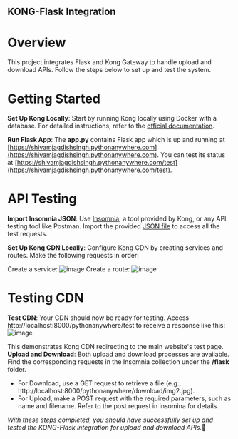 ##  KONG-Flask Integration
# Overview
This project integrates Flask and Kong Gateway to handle upload and download APIs. Follow the steps below to set up and test the system.

# Getting Started
**Set Up Kong Locally**: Start by running Kong locally using Docker with a database. For detailed instructions, refer to the [official documentation](https://docs.konghq.com/gateway/3.4.x/install/docker/#install-kong-gateway-with-a-database).

**Run Flask App**: The **app.py** contains Flask app which is up and running at [https://shivamjagdishsingh.pythonanywhere.com](https://shivamjagdishsingh.pythonanywhere.com). You can test its status at [https://shivamjagdishsingh.pythonanywhere.com/test](https://shivamjagdishsingh.pythonanywhere.com/test).

# API Testing
**Import Insomnia JSON**: Use [Insomnia](https://insomnia.rest/), a tool provided by Kong, or any API testing tool like Postman. Import the provided [JSON file](https://github.com/shivamjagdishsingh/KONG-Flask-interation/blob/main/insomnia/Insomnia_2023-09-22.json) to access all the test requests.

**Set Up Kong CDN Locally**: Configure Kong CDN by creating services and routes. Make the following requests in order:

Create a service:
![image](https://github.com/shivamjagdishsingh/KONG-Flask-interation/assets/33157915/09f7ed02-c777-4a63-98ae-f96415f9b9d3)
Create a route:
![image](https://github.com/shivamjagdishsingh/KONG-Flask-interation/assets/33157915/14e20c54-b9fa-430b-9496-5aac61ae8dee)

# Testing CDN
**Test CDN**: Your CDN should now be ready for testing. Access http://localhost:8000/pythonanywhere/test to receive a response like this:
![image](https://github.com/shivamjagdishsingh/KONG-Flask-interation/assets/33157915/91a23dc2-ff08-4f16-a466-cde6116edac3)

This demonstrates Kong CDN redirecting to the main website's test page.
**Upload and Download**: Both upload and download processes are available. Find the corresponding requests in the Insomnia collection under the **/flask** folder.

* For Download, use a GET request to retrieve a file (e.g., http://localhost:8000/pythonanywhere/download/img2.jpg).
* For Upload, make a POST request with the required parameters, such as name and filename. Refer to the post request in insomina for details.

 *With these steps completed, you should have successfully set up and tested the KONG-Flask integration for upload and download APIs.*:tada:
